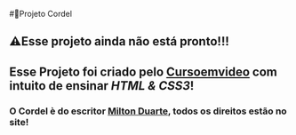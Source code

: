 #📜Projeto Cordel
## ⚠️Esse projeto ainda não está pronto!!!
## Esse Projeto foi criado pelo [Cursoemvideo](https://www.cursoemvideo.com) com intuito de ensinar _*HTML & CSS3*_!
### O Cordel è do escritor [Milton Duarte](https://www.recantodasletras.com.br/poesias/3186743), todos os direitos estão no site!
